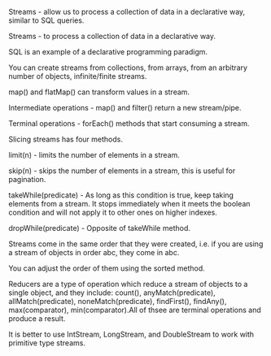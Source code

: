 Streams - allow us to process a collection of data in a declarative way, similar to SQL queries.

Streams - to process a collection of data in a declarative way.

SQL is an example of a declarative programming paradigm.

You can create streams from collections, from arrays, from an arbitrary number of objects, infinite/finite streams.

map() and flatMap() can transform values in a stream.

Intermediate operations - map() and filter() return a new stream/pipe.

Terminal operations - forEach() methods that start consuming a stream.

Slicing streams has four methods.

limit(n) - limits the number of elements in a stream.

skip(n) - skips the number of elements in a stream, this is useful for pagination.

takeWhile(predicate) - As long as this condition is true, keep taking elements from a stream. It stops immediately when it meets the boolean condition
and will not apply it to other ones on higher indexes. 

dropWhile(predicate) - Opposite of takeWhile method.

Streams come in the same order that they were created, i.e. if you are using a stream of objects in order abc, they come in abc.

You can adjust the order of them using the sorted method.

Reducers are a type of operation which reduce a stream of objects to a single object, and they include: 
count(), anyMatch(predicate), allMatch(predicate), noneMatch(predicate), findFirst(), findAny(), max(comparator), min(comparator).All of thsee are terminal operations and
produce a result.

It is better to use IntStream, LongStream, and DoubleStream to work with primitive type streams.









